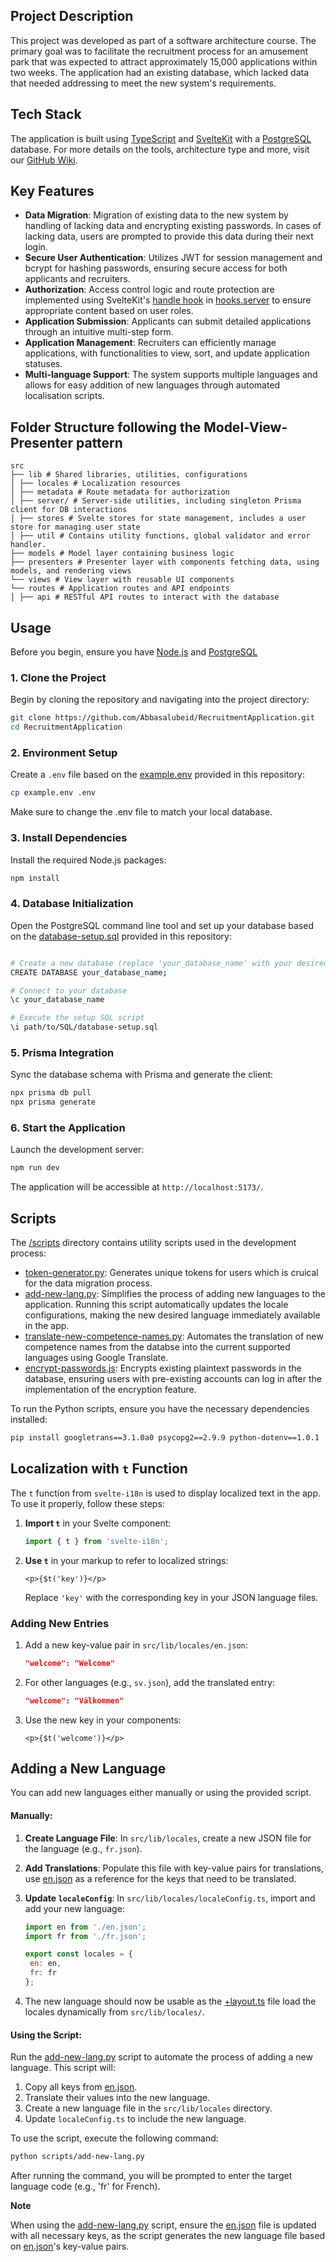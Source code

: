 ## Project Description

This project was developed as part of a software architecture course. The primary goal was to facilitate the recruitment process for an amusement park that was expected to attract approximately 15,000 applications within two weeks. The application had an existing database, which lacked data that needed addressing to meet the new system's requirements.

## Tech Stack

The application is built using [TypeScript](https://www.typescriptlang.org) and [SvelteKit](https://kit.svelte.dev) with a [PostgreSQL](https://www.postgresql.org) database. For more details on the tools, architecture type and more, visit our [GitHub Wiki](https://github.com/Abbasalubeid/RecruitmentApplication/wiki).

## Key Features

- **Data Migration**: Migration of existing data to the new system by handling of lacking data and encrypting existing passwords. In cases of lacking data, users are prompted to provide this data during their next login.
- **Secure User Authentication**: Utilizes JWT for session management and bcrypt for hashing passwords, ensuring secure access for both applicants and recruiters.
- **Authorization**: Access control logic and route protection are implemented using SvelteKit's [handle hook](https://kit.svelte.dev/docs/hooks) in [hooks.server](https://github.com/Abbasalubeid/RecruitmentApplication/blob/main/src/hooks.server.ts) to ensure appropriate content based on user roles.
- **Application Submission**: Applicants can submit detailed applications through an intuitive multi-step form.
- **Application Management**: Recruiters can efficiently manage applications, with functionalities to view, sort, and update application statuses.
- **Multi-language Support**: The system supports multiple languages and allows for easy addition of new languages through automated localisation scripts.

## Folder Structure following the Model-View-Presenter pattern

```
src
├── lib # Shared libraries, utilities, configurations
│ ├── locales # Localization resources
│ ├── metadata # Route metadata for authorization
│ ├── server/ # Server-side utilities, including singleton Prisma client for DB interactions
│ ├── stores # Svelte stores for state management, includes a user store for managing user state
│ ├── util # Contains utility functions, global validator and error handler.
├── models # Model layer containing business logic
├── presenters # Presenter layer with components fetching data, using models, and rendering views
└── views # View layer with reusable UI components
└── routes # Application routes and API endpoints
│ ├── api # RESTful API routes to interact with the database
```

## Usage

Before you begin, ensure you have [Node.js](https://nodejs.org/en) and [PostgreSQL](https://www.postgresql.org)

### 1. Clone the Project

Begin by cloning the repository and navigating into the project directory:

```bash
git clone https://github.com/Abbasalubeid/RecruitmentApplication.git
cd RecruitmentApplication
```

### 2. Environment Setup

Create a `.env` file based on the [example.env](https://github.com/Abbasalubeid/RecruitmentApplication/blob/main/example.env) provided in this repository:

```bash
cp example.env .env
```

Make sure to change the .env file to match your local database.

### 3. Install Dependencies

Install the required Node.js packages:

```bash
npm install
```

### 4. Database Initialization

Open the PostgreSQL command line tool and set up your database based on the [database-setup.sql](https://github.com/Abbasalubeid/RecruitmentApplication/blob/main/SQL/database-setup.sql) provided in this repository:

```bash

# Create a new database (replace 'your_database_name' with your desired name)
CREATE DATABASE your_database_name;

# Connect to your database
\c your_database_name

# Execute the setup SQL script
\i path/to/SQL/database-setup.sql
```

### 5. Prisma Integration

Sync the database schema with Prisma and generate the client:

```bash
npx prisma db pull
npx prisma generate
```

### 6. Start the Application

Launch the development server:

```bash
npm run dev
```

The application will be accessible at `http://localhost:5173/`.

## Scripts

The [/scripts](https://github.com/Abbasalubeid/RecruitmentApplication/tree/main/scripts) directory contains utility scripts used in the development process:

- [token-generator.py](https://github.com/Abbasalubeid/RecruitmentApplication/blob/main/scripts/token-generator.py): Generates unique tokens for users which is cruical for the data migration process.
- [add-new-lang.py](https://github.com/Abbasalubeid/RecruitmentApplication/blob/main/scripts/add-new-lang.py): Simplifies the process of adding new languages to the application. Running this script automatically updates the locale configurations, making the new desired language immediately available in the app.
- [translate-new-competence-names.py](https://github.com/Abbasalubeid/RecruitmentApplication/blob/main/scripts/translate-new-competence-names.py): Automates the translation of new competence names from the databse into the current supported languages using Google Translate.
- [encrypt-passwords.js](https://github.com/Abbasalubeid/RecruitmentApplication/blob/main/scripts/encrypt-passwords.js): Encrypts existing plaintext passwords in the database, ensuring users with pre-existing accounts can log in after the implementation of the encryption feature.

To run the Python scripts, ensure you have the necessary dependencies installed:

```bash
pip install googletrans==3.1.0a0 psycopg2==2.9.9 python-dotenv==1.0.1
```

## Localization with `t` Function

The `t` function from `svelte-i18n` is used to display localized text in the app. To use it properly, follow these steps:

1. **Import `t`** in your Svelte component:

   ```javascript
   import { t } from 'svelte-i18n';
   ```

2. **Use `t`** in your markup to refer to localized strings:
   ```svelte
   <p>{$t('key')}</p>
   ```
   Replace `'key'` with the corresponding key in your JSON language files.

### Adding New Entries

1. Add a new key-value pair in `src/lib/locales/en.json`:
   ```json
   "welcome": "Welcome"
   ```
2. For other languages (e.g., `sv.json`), add the translated entry:
   ```json
   "welcome": "Välkommen"
   ```
3. Use the new key in your components:
   ```svelte
   <p>{$t('welcome')}</p>
   ```

## Adding a New Language

You can add new languages either manually or using the provided script.

#### Manually:

1. **Create Language File**: In `src/lib/locales`, create a new JSON file for the language (e.g., `fr.json`).

2. **Add Translations**: Populate this file with key-value pairs for translations, use [en.json](https://github.com/Abbasalubeid/RecruitmentApplication/blob/main/src/lib/locales/en.json) as a reference for the keys that need to be translated.

3. **Update `localeConfig`**: In `src/lib/locales/localeConfig.ts`, import and add your new language:

   ```javascript
   import en from './en.json';
   import fr from './fr.json';

   export const locales = {
   	en: en,
   	fr: fr
   };
   ```

4. The new language should now be usable as the [+layout.ts](https://github.com/Abbasalubeid/RecruitmentApplication/blob/main/src/routes/%2Blayout.ts) file load the locales dynamically from `src/lib/locales/`.

#### Using the Script:

Run the [add-new-lang.py](https://github.com/Abbasalubeid/RecruitmentApplication/blob/main/scripts/add-new-lang.py) script to automate the process of adding a new language. This script will:

1. Copy all keys from [en.json](https://github.com/Abbasalubeid/RecruitmentApplication/blob/main/src/lib/locales/en.json).
2. Translate their values into the new language.
3. Create a new language file in the `src/lib/locales` directory.
4. Update `localeConfig.ts` to include the new language.

To use the script, execute the following command:

```bash
python scripts/add-new-lang.py
```

After running the command, you will be prompted to enter the target language code (e.g., 'fr' for French).

**Note**

When using the [add-new-lang.py](https://github.com/Abbasalubeid/RecruitmentApplication/blob/main/scripts/add-new-lang.py) script, ensure the [en.json](https://github.com/Abbasalubeid/RecruitmentApplication/blob/main/src/lib/locales/en.json) file is updated with all necessary keys, as the script generates the new language file based on [en.json](https://github.com/Abbasalubeid/RecruitmentApplication/blob/main/src/lib/locales/en.json)'s key-value pairs.
